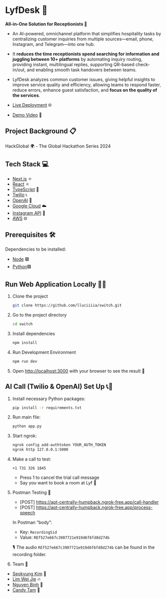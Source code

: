 # LyfDesk 🚀

**All-in-One Solution for Receptionists 🏢**

- An AI-powered, omnichannel platform that simplifies hospitality tasks by centralizing customer inquiries from multiple sources—email, phone, Instagram, and Telegram—into one hub. 

- It **reduces the time receptionists spend searching for information and juggling between 10+ platforms** by automating inquiry routing, providing instant, multilingual replies, supporting QR-based check-in/out, and enabling smooth task handovers between teams. 

- LyfDesk analyzes common customer issues, giving helpful insights to improve service quality and efficiency, allowing teams to respond faster, reduce errors, enhance guest satisfaction, and **focus on the quality of the services**.

- [Live Deployment](https://main.d2312vzugm71c2.amplifyapp.com/) 🌐
- [Demo Video](https://youtu.be/6WwPy9T_YHo) 🎥

## Project Background 📋

HackGlobal 🌍 - The Global Hackathon Series 2024

## Tech Stack 💻

- [Next.js](https://nextjs.org/) ⚛️
- [React](https://react.dev/) ⚛️
- [TypeScript](https://www.typescriptlang.org/) 📘
- [Twilio](https://www.twilio.com/en-us) 📞
- [OpenAI](https://openai.com/) 🧠
- [Google Cloud](https://cloud.google.com/) ☁️
- [Instagram API](https://developers.facebook.com/products/instagram/apis/) 📸
- [AWS](https://aws.amazon.com/) 🌐

## Prerequisites 🛠️

Dependencies to be installed:
* [Node](https://nodejs.org/en/download) 🟩
* [Python](https://www.python.org/downloads/)🟩

## Run Web Application Locally 🏃‍♂️

1. Clone the project

    ```bash
    git clone https://github.com/lluciiiia/switch.git
    ```

2. Go to the project directory

    ```bash
    cd switch
    ```

3. Install dependencies

    ```bash
    npm install
    ```

4. Run Development Environment

    ```bash
    npm run dev
    ```

5. Open [http://localhost:3000](http://localhost:3000) with your browser to see the result 🎉

## AI Call (Twilio & OpenAI) Set Up 📞🤖

1. Install necessary Python packages:

    ```bash
    pip install -r requirements.txt
    ```

2. Run main file:

    ```bash
    python app.py
    ```

3. Start ngrok:

    ```bash
    ngrok config add-authtoken YOUR_AUTH_TOKEN
    ngrok http 127.0.0.1:5000
    ```

4. Make a call to test:

    ```
    +1 731 326 1845
    ```

   - Press 1 to cancel the trial call message
   - Say you want to book a room at Lyf 🏨

5. Postman Testing 🧪

   - [POST] https://apt-centrally-humpback.ngrok-free.app/call-handler
   - [POST] https://apt-centrally-humpback.ngrok-free.app/process-speech

   In Postman “body”:
   - Key: `RecordingSid`
   - Value: `REf527e667c3907721e919d6f6fd8d274b`
   
   🎙️ The audio `REf527e667c3907721e919d6f6fd8d274b` can be found in the recording folder.

6. Team 👥

- [Seokyung Kim](https://github.com/lluciiiia) 🌟
- [Lim Wei Jie](https://github.com/Stabbershade) 🔥
- [Nguyen Binh](https://github.com/nguyentobinh12x5) 🚀
- [Candy Tam](https://github.com/CANDYTAM) 🌈


